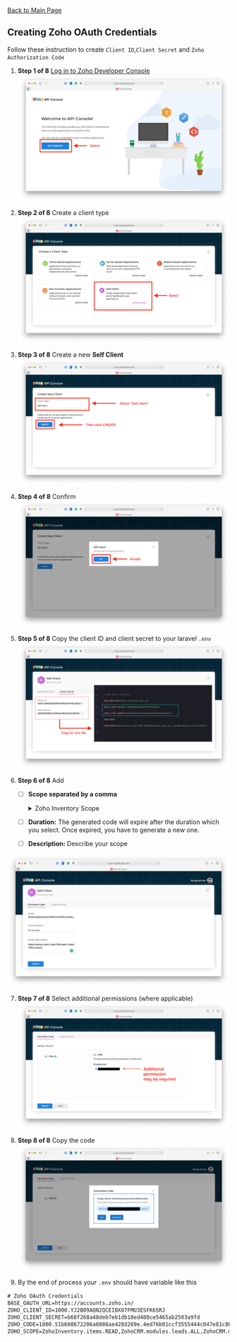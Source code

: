 [Back to Main Page](/)

## Creating Zoho OAuth Credentials

Follow these instruction to create `Client ID`,`Client Secret` and `Zoho Authorization Code`

1. **Step 1 of 8** [Log in to Zoho Developer Console](https://accounts.zoho.com/developerconsole)
![image](/images/Step-01.png)

2. **Step 2 of 8** Create a client type
![image](/images/Step-02.png)

3. **Step 3 of 8** Create a new **Self Client**
![image](/images/Step-03.png)

4. **Step 4 of 8** Confirm
![image](/images/Step-04.png)

5. **Step 5 of 8** Copy the client ID and client secret to your laravel `.env`
![image](/images/Step-05.png)


6. **Step 6 of 8** Add 
    - [ ] **Scope separated by a comma**
         <details>
              <summary>Zoho Inventory Scope</summary>
              
        | Scope           | Value                           | Description  |
        | --------------- | ------------------------------- |------------
        | Contacts        | ZohoInventory.contacts.CREATE   |  |
        |                 | ZohoInventory.contacts.UPDATE   |  | 
        |                 | ZohoInventory.contacts.READ     |  |
        |                 | ZohoInventory.contacts.DELETE   |  |
        | Items           | ZohoInventory.items.CREATE   |  |
        |                 | ZohoInventory.items.UPDATE   |  | 
        |                 | ZohoInventory.items.READ     |  |
        |                 | ZohoInventory.items.DELETE   |  |
               
        </details>

    - [ ] **Duration:** The generated code will expire after the duration which you select. Once expired, you have to generate a new one.
    - [ ] **Description:** Describe your scope


![image](/images/Step-06.png)

7. **Step 7 of 8** Select additional permissions (where applicable)
![image](/images/Step-07.png)

8. **Step 8 of 8** Copy the code
![image](/images/Step-08.png)


9. By the end of process your `.env` should have variable like this
```dotenv
# Zoho OAuth Credentials
BASE_OAUTH_URL=https://accounts.zoho.in/
ZOHO_CLIENT_ID=1000.YJ2B09AQN2QCEIBX07FMU3ESFK65RJ
ZOHO_CLIENT_SECRET=b68f268a48deb7eb1db18ed480ce5465ab2503a9fd
ZOHO_CODE=1000.51b608672206a6086ae428d269e.4ed76b01ccf3555444c047e81c860248849a37aaf
ZOHO_SCOPE=ZohoInventory.items.READ,ZohoCRM.modules.leads.ALL,ZohoCRM.modules.contacts.DELETE
```



